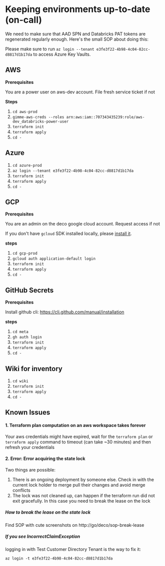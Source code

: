 # Keeping environments up-to-date (on-call)

We need to make sure that AAD SPN and Databricks PAT tokens are regenerated regularly enough. Here's the small SOP about doing this:

Please make sure to run `az login --tenant e3fe3f22-4b98-4c04-82cc-d8817d1b17da` to access Azure Key Vaults.

## AWS

**Prerequisites**

You are a power user on aws-dev account. File fresh service ticket if not

**Steps**

1. `cd aws-prod`
2. `gimme-aws-creds --roles arn:aws:iam::707343435239:role/aws-dev_databricks-power-user`
3. `terraform init`
4. `terraform apply`
5. `cd -`

## Azure

1. `cd azure-prod`
2. `az login --tenant e3fe3f22-4b98-4c04-82cc-d8817d1b17da`
3. `terraform init`
4. `terraform apply`
5. `cd -`

## GCP

**Prerequisites**

You are an admin on the deco google cloud account. Request access if not


If you don't have `gcloud` SDK installed locally, please [install it](https://cloud.google.com/sdk/docs/install).

**steps**

1. `cd gcp-prod`
2. `gcloud auth application-default login`
3. `terraform init`
4. `terraform apply`
5. `cd -`

## GitHub Secrets


**Prerequisites**

Install github cli: https://cli.github.com/manual/installation

**steps**

1. `cd meta`
2. `gh auth login`
3. `terraform init`
4. `terraform apply`
5. `cd -`

## Wiki for inventory

1. `cd wiki`
2. `terraform init`
3. `terraform apply`
4. `cd -`


## Known Issues

#### 1. Terraform plan computation on an aws workspace takes forever

Your aws credentials might have expired, wait for the `terraform plan` or `terraform apply` command to timeout (can take ~30 minutes) and then refresh your credentials

#### 2. Error: Error acquiring the state lock

Two things are possible:
1. There is an ongoing deployment by someone else. Check in with the current lock holder to merge pull their changes and avoid merge conflicts
2. The lock was not cleaned up, can happen if the terraform run did not exit gracefully. In this case you need to break the lease on the lock

##### How to break the lease on the state lock

Find SOP with cute screenshots on http://go/deco/sop-break-lease


##### If you see IncorrectClaimException

logging in with Test Customer Directory Tenant is the way to fix it:

```
az login -t e3fe3f22-4b98-4c04-82cc-d8817d1b17da
```
